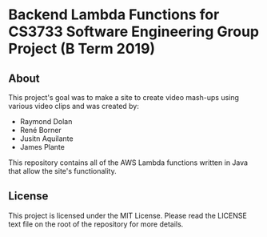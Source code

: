 # Backend Lambda Functions for CS3733 Software Engineering Group Project (B Term 2019)

## About
This project's goal was to make a site to create video mash-ups using various video clips and was created by: 
- Raymond Dolan
- René Borner
- Jusitn Aquilante
- James Plante  

This repository contains all of the AWS Lambda functions written in Java that allow the site's functionality.

## License
This project is licensed under the MIT License. Please read the LICENSE text file on the root of the repository for more details.
